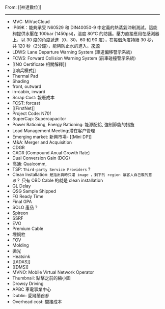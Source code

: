 From: [[神達數位]]

---

- MVC: MiVueCloud
- IP69K：能夠承受 N60529 和 DIN40050-9 中定義的熱蒸氣沖刷測試。這能夠提供水壓在 100bar (1450psi)，溫度 80°C 的防護。壓力直接應用在感測器上，以 30 度的角度遞進（0，30，60 和 90 度），在每個角度持續 30 秒，共 120 秒（2分鐘），能夠防止水的進入。[來源](https://twgreatdaily.com/HsCr-nMBURTf-Dn5Um6t.html)
- LDWS: Lane Departure Warning System (車道偏移警示系統)
- FCWS: Forward Collision Warning System (前車碰撞警示系統)
- [[NO Certificate 相關解釋]]
- [[哨兵模式]]
- Thermal Pad
- Shading
- front, outward
- in-cabin, inward
- Scrap Cost: 報廢成本
- FCST: forcast
- [[FirstNet]]
- Project Code: N701
- SuperCap: Supercapacitor 
- Power Rationing, Energy Rationing: 能源配給, 強制節能的措施
- Lead Management Meeting:潜在客户管理
- Emerging market: 新興市場- [[Mini DP]]
- M&A: Merger and Acquisition
- CDGR
- CAGR (Compound Anual Growth Rate)
- Dual Conversion Gain (DCG)
- 高通: Qualcomm, 
- TSP: `Third-party Service Providers` ?
- Clean Installation: `是指出貨時只灌 image ，剩下的 region 讓客人自己載的意思`？ 只有 OBD Cable 的就是 clean installation
- GL Delay
- QSG Sample Shipped
- FG Ready Time
- Final GPA
- SOLO 產品？
- Spireon 
- SSRF
- EVO
- Premium Cable
- 埋銅柱
- FOV
- Molding
- 拋光
- Heatsink
- [[ADAS]]
- [[DMS]]
- MVNO: Mobile Virtual Network Operator
- Thumbnail: 點擊之前的縮小圖
- Drowsy Driving 
- APBC 車電事業中心
- Dublin: 愛爾蘭首都
- Overhead cost: 間接成本



